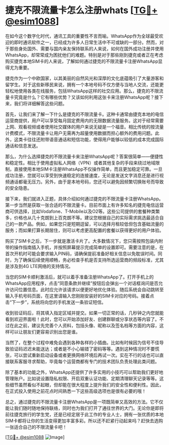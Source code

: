 # 捷克不限流量卡怎么注册whats [[TG💪+ @esim1088](https://t.me/s/esim1088)]

在如今这个数字化时代，通讯工具的重要性不言而喻。WhatsApp作为全球最受欢迎的即时通讯软件之一，已经成为许多人日常生活中不可或缺的一部分。然而，对于那些身处国外、需要与国内亲友保持联系的人来说，如何在国外成功注册并使用WhatsApp，却常常成为困扰他们的难题。特别是对于那些刚到捷克或者正在考虑购买捷克本地SIM卡的人来说，了解如何通过捷克的不限流量卡注册WhatsApp显得尤为重要。

捷克作为一个中欧国家，以其美丽的自然风光和深厚的文化底蕴吸引了大量游客和留学生。对于这些新移民来说，拥有一个本地号码不仅方便与当地人交流，还能更轻松地使用各类在线服务，包括WhatsApp这样的社交应用。那么，捷克的不限流量卡究竟是什么？它有哪些优势？又该如何利用这张卡来注册WhatsApp呢？接下来，我们将详细解答这些问题。

首先，让我们来了解一下什么是捷克的不限流量卡。这种卡通常由捷克本地的电信运营商提供，用户可以享受每月固定费用内的无限数据流量服务。这对于经常需要上网、观看视频或者使用社交媒体的用户来说无疑是一个福音。相比传统的按流量计费模式，不限流量卡让用户无需再为超量使用数据而担心额外的费用问题。此外，这类卡往往还附带语音通话和短信功能，使得用户能够以较低的成本完成国际通话和信息发送。

那么，为什么选择捷克的不限流量卡来注册WhatsApp呢？答案很简单——便捷性和稳定性。相比于使用虚拟私人网络（VPN）或者其他复杂的手段来绕过地域限制，直接使用本地SIM卡注册WhatsApp不仅操作简单，而且更加稳定可靠。一旦成功注册，您就可以享受到快速稳定的连接速度，无论是发送文字消息还是进行视频通话都毫无压力。另外，由于是本地号码，您还可以避免因频繁切换账号而导致的安全隐患。

接下来，我们就进入正题，具体介绍如何通过捷克的不限流量卡注册WhatsApp。第一步当然是获取一张合适的不限流量卡。目前市面上有许多知名的捷克电信运营商可供选择，比如Vodafone、T-Mobile以及O2等。这些公司提供的套餐种类繁多，价格也从几十克朗到上百克朗不等。建议您根据自己的实际需求挑选最适合自己的一款产品。例如，如果您只是短期逗留，可以选择月租较低但包含基础流量的服务；而如果打算长期居住，则可以考虑更高配置的套餐以获得更好的用户体验。

购买了SIM卡之后，下一步就是激活卡片了。大多数情况下，您只需按照包装内附带的操作指南插入手机，并按照屏幕提示完成简单的设置即可。需要注意的是，在首次开机时可能会要求输入PIN码，请确保提前准备好相关信息以免耽误时间。同时，为了确保后续使用顺畅，务必检查手机是否支持所选运营商的频段标准，尤其是涉及到4G LTE网络的支持情况。

当您的SIM卡顺利激活后，就可以着手准备注册WhatsApp了。打开手机上的WhatsApp应用程序，点击“同意条款并继续”按钮后会弹出一个对话框询问是否允许访问位置信息。此时应允许该请求以便更好地优化体验。随后系统会自动跳转至输入手机号码页面，在这里请输入您刚刚安装好的SIM卡对应的号码。接着点击“下一步”，系统将向您的手机发送一条验证短信。

收到验证码后，将其填入指定区域并提交。如果一切正常的话，几秒钟之内您就能看到欢迎界面啦！此时，您可以开始添加好友、创建群聊或分享状态等内容了。不过在此之前，建议先完善个人资料，包括头像、昵称以及签名档等方面的内容，这样可以让朋友们更容易识别出您是谁。

当然了，在整个过程中难免会遇到各种各样的小插曲。比如有时候因为信号不佳导致验证码迟迟未能送达；或者是不小心输错了密码等等。遇到这种情况时不要慌张，可以尝试重新启动设备或者更换网络环境后再试一次。实在不行的话也可以直接联系客服寻求帮助，毕竟每个运营商都有专门的技术团队负责处理此类问题。

除了基本的功能之外，WhatsApp还提供了许多实用的小技巧可以帮助我们更好地管理账户。比如说设置隐私权限、开启双重认证功能、定期清理聊天记录等等。这些细节虽然看似不起眼，但却能在很大程度上提升我们的安全性和便利性。因此，在正式投入使用之前花点时间熟悉一下这些高级选项也是很有必要的哦！

总之，通过捷克的不限流量卡注册WhatsApp是一项既简单又高效的方法。它不仅能让我们随时随地保持联络，同时也为我们打开了通往世界的大门。无论你是即将前往捷克旅行的学生党，还是已经定居于此工作的专业人士，拥有一张优质的本地SIM卡都将让你的生活变得更加丰富多彩。所以还不赶紧行动起来吗？赶快去选购一张适合自己的不限流量卡吧！

[[TG💪+ @esim1088](https://t.me/s/esim1088) ![Image](https://i.postimg.cc/4NQfJmqS/Snipaste-2025-05-13-00-14-12.png)]